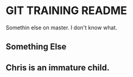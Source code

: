 # GIT TRAINING README

Somethin else on master. I don't know what.

## Something Else
## Chris is an immature child.

